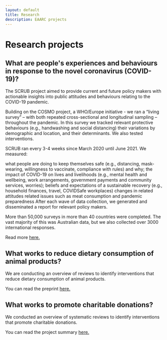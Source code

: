 ```yaml
---
layout: default
title: Research
description: EAARC projects
---
```


# Research projects

## What are people's experiences and behaviours in response to the novel coronavirus (COVID-19)?

The SCRUB project aimed to provide current and future policy makers with actionable insights into public attitudes and behaviours relating to the COVID-19 pandemic.

Building on the COSMO project, a WHO/Europe initiative - we ran a “living survey” – with both repeated cross-sectional and longitudinal sampling – throughout the pandemic. In this survey we tracked relevant protective behaviours (e.g., handwashing and social distancing) their variations by demographic and location, and their determinants. We also tested interventions.

SCRUB ran every 3-4 weeks since March 2020 until June 2021. We measured:

what people are doing to keep themselves safe (e.g., distancing, mask-wearing, willingness to vaccinate, compliance with rules) and why;
the impact of COVID-19 on lives and livelihoods (e.g., mental health and wellbeing, work arrangements, government payments and community services, worries);
beliefs and expectations of a sustainable recovery (e.g., household finances, travel, COVIDSafe workplaces)
changes in related attitudes related issues such as meat consumption and pandemic preparedness
After each wave of data collection, we generated and disseminated a report for relevant policy makers.

More than 50,000 surveys in more than 40 countries were completed. The vast majority of this was Australian data, but we also collected over 3000 international responses.

Read more [here.](https://www.scrubcovid19.org)

## What works to reduce dietary consumption of animal products?

We are conducting an overview of reviews to identify interventions that reduce dietary consumption of animal products.

You can read the preprint [here.](https://osf.io/mcdsq/)

## What works to promote charitable donations?

We conducted an overview of systematic reviews to identify interventions that promote charitable donations.

You can read the project summary [here.](https://docs.google.com/document/d/1osAwuO1J9L2z3PDGQn6UkFEA-4vs5WV9eJ5hAASnS7o/edit?usp=sharing)
